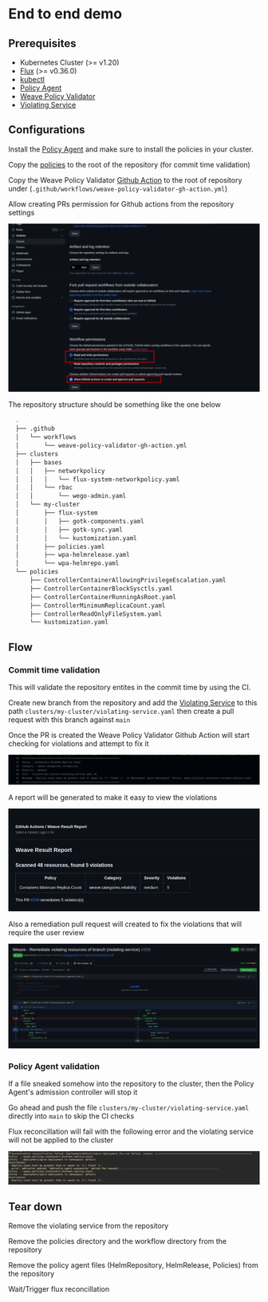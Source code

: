 # End to end demo

## Prerequisites

- Kubernetes Cluster (>= v1.20)
- [Flux](https://fluxcd.io/flux/installation/) (>= v0.36.0)
- [kubectl](https://kubernetes.io/docs/tasks/tools/#kubectl)
- [Policy Agent](https://github.com/weaveworks/policy-agent/blob/dev/docs/getting-started.md)
- [Weave Policy Validator](https://github.com/weaveworks/weave-policy-validator/blob/main/README.md)
- [Violating Service](./violating-service.yaml)


## Configurations

Install the [Policy Agent](https://github.com/weaveworks/policy-agent/blob/dev/docs/getting-started.md) and make sure to install the policies in your cluster.

Copy the [policies](https://github.com/weaveworks/policy-agent/tree/master/policies) to the root of the repository (for commit time validation)

Copy the Weave Policy Validator [Github Action](./weave-policy-validator-gh-action.yml) to the root of repository under (`.github/workflows/weave-policy-validator-gh-action.yml`)

Allow creating PRs permission for Github actions from the repository settings

  ![settings](imgs/violation5.png)

The repository structure should be something like the one below

  ```bash
    .
    ├── .github
    │   └── workflows
    │       └── weave-policy-validator-gh-action.yml
    ├── clusters
    │   ├── bases
    │   │   ├── networkpolicy
    │   │   │   └── flux-system-networkpolicy.yaml
    │   │   └── rbac
    │   │       └── wego-admin.yaml
    │   └── my-cluster
    │       ├── flux-system
    │       │   ├── gotk-components.yaml
    │       │   ├── gotk-sync.yaml
    │       │   └── kustomization.yaml
    │       ├── policies.yaml
    │       ├── wpa-helmrelease.yaml
    │       └── wpa-helmrepo.yaml
    └── policies
        ├── ControllerContainerAllowingPrivilegeEscalation.yaml
        ├── ControllerContainerBlockSysctls.yaml
        ├── ControllerContainerRunningAsRoot.yaml
        ├── ControllerMinimumReplicaCount.yaml
        ├── ControllerReadOnlyFileSystem.yaml
        └── kustomization.yaml

  ```

## Flow

### Commit time validation

This will validate the repository entites in the commit time by using the CI.

Create new branch from the repository and add the [Violating Service](./violating-service.yaml)
to this path `clusters/my-cluster/violating-service.yaml` then create a pull request with this branch against `main`


Once the PR is created the Weave Policy Validator Github Action will start checking for violations and attempt to fix it
  
  ![violation](./imgs/violation1.png)

A report will be generated to make it easy to view the violations

  ![report](./imgs/violation2.png)

Also a remediation pull request will created to fix the violations that will require the user review

  ![pull_request](./imgs/violation3.png)


### Policy Agent validation

If a file sneaked somehow into the repository to the cluster, then the Policy Agent's admission controller will stop it

Go ahead and push the file `clusters/my-cluster/violating-service.yaml` directly into `main` to skip the CI checks

Flux reconcillation will fail with the following error and the violating service will not be applied to the cluster

  ![flux reconcile](./imgs/violation4.png)


## Tear down

Remove the violating service from the repository

Remove the policies directory and the workflow directory from the repository

Remove the policy agent files (HelmRepository, HelmRelease, Policies) from the repository

Wait/Trigger flux reconcillation
